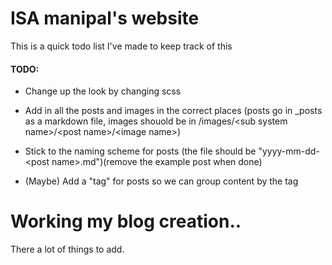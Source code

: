 # ISA manipal's website

This is a quick todo list I've made to keep track of this

#### TODO:
 - Change up the look by changing scss
 - Add in all the posts and images in the correct places (posts go in \_posts as a markdown file, images shouold be in /images/\<sub system name\>/\<post name\>/\<image name\>)
 - Stick to the naming scheme for posts (the file should be "yyyy-mm-dd-\<post name\>.md")(remove the example post when done)

 
 - (Maybe) Add a "tag" for posts so we can group content by the tag
 
# Working my blog creation..

There a lot of things to add. 
